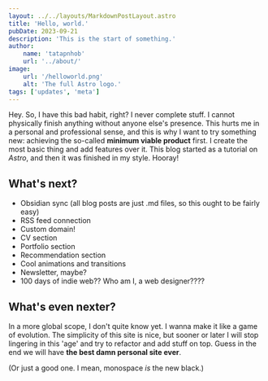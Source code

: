 ```yaml
---
layout: ../../layouts/MarkdownPostLayout.astro
title: 'Hello, world.'
pubDate: 2023-09-21
description: 'This is the start of something.'
author:
    name: 'tatapnhob'
    url: '../about/'
image:
    url: '/helloworld.png'
    alt: 'The full Astro logo.'
tags: ['updates', 'meta']
---
```


Hey. So, I have this bad habit, right? I never complete stuff. I cannot physically finish anything without anyone else's presence. This hurts me in a personal and professional sense, and this is why I want to try something new: achieving the so-called **minimum viable product** first. I create the most basic thing and add features over it. This blog started as a tutorial on *Astro*, and then it was finished in my style. Hooray!

## What's next?

- Obsidian sync (all blog posts are just .md files, so this ought to be fairly easy)
- RSS feed connection
- Custom domain!
- CV section
- Portfolio section
- Recommendation section
- Cool animations and transitions
- Newsletter, maybe?
- 100 days of indie web?? Who am I, a web designer????

## What's even nexter?

In a more global scope, I don't quite know yet. I wanna make it like a game of evolution. The simplicity of this site is nice, but sooner or later I will stop lingering in this 'age' and try to refactor and add stuff on top. Guess in the end we will have **the best damn personal site ever**. 

(Or just a good one. I mean, monospace *is* the new black.)

